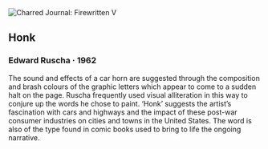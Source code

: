 <div class="artwork-of-the-day">
  <div class="container">
    <div class="img-wrapper">
      <img
        src="https://uploads3.wikiart.org/images/edward-ruscha/honk-1962.jpg!Large.jpg"
        alt="Charred Journal: Firewritten V" />
    </div>
    <div class="artwork-detail">
      <div class="artwork-origin"> 
        <h2 class="artwork-name">Honk</h2>
        <h3 class="artist">
          Edward Ruscha
                    ·  1962
        </h3>
      </div>
      <p class="description">
        <span class="artwork-description-text ng-binding" ng-bind-html="viewModel.ArtworkOfTheDay.Description | unsafe">The sound and effects of a car horn are suggested through the composition and brash colours of the graphic letters which appear to come to a sudden halt on the page. Ruscha frequently used visual alliteration in this way to conjure up the words he chose to paint. ‘Honk’ suggests the artist’s fascination with cars and highways and the impact of these post-war consumer industries on cities and towns in the United States. The word is also of the type found in comic books used to bring to life the ongoing narrative.</span>
                        <div class="text-shadow-container" ng-show="showShadow" style=""></div>
      </p>
    </div>
  </div>

</div>
